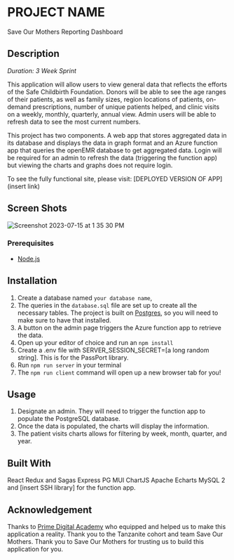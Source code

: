 
# PROJECT NAME
Save Our Mothers Reporting Dashboard

## Description

_Duration: 3 Week Sprint_

This application will allow users to view general data that reflects the efforts of the Safe Childbirth Foundation. Donors will be able to see the age ranges of their patients, as well as family sizes, region locations of patients, on-demand prescriptions, number of unique patients helped, and clinic visits on a weekly, monthly, quarterly, annual view. Admin users will be able to refresh data to see the most current numbers.

This project has two components. A web app that stores aggregated data in its database and displays the data in graph format and an Azure function app that queries the openEMR database to get aggregated data. Login will be required for an admin to refresh the data (triggering the function app) but viewing the charts and graphs does not require login.

To see the fully functional site, please visit: [DEPLOYED VERSION OF APP](insert link)

## Screen Shots

![Screenshot 2023-07-15 at 1 35 30 PM](https://github.com/save-our-mothers/save-our-mothers-app/assets/111456731/743935ad-0d51-4817-bf2b-f43348db9e67)

### Prerequisites

- [Node.js](https://nodejs.org/en/)

## Installation

1. Create a database named `your database name`,
2. The queries in the `database.sql` file are set up to create all the necessary tables. The project is built on [Postgres](https://www.postgresql.org/download/), so you will need to make sure to have that installed.
3. A button on the admin page triggers the Azure function app to retrieve the data. 
4. Open up your editor of choice and run an `npm install`
5. Create a .env file with SERVER_SESSION_SECRET=[a long random string]. This is for the PassPort library. 
6. Run `npm run server` in your terminal
8. The `npm run client` command will open up a new browser tab for you!

## Usage

1. Designate an admin. They will need to trigger the function app to populate the PostgreSQL database.
2. Once the data is populated, the charts will display the information.
3. The patient visits charts allows for filtering by week, month, quarter, and year.

## Built With

React
Redux and Sagas
Express
PG 
MUI
ChartJS
Apache Echarts
MySQL 2 and [insert SSH library] for the function app. 

## Acknowledgement
Thanks to [Prime Digital Academy](www.primeacademy.io) who equipped and helped us to make this application a reality. Thank you to the Tanzanite cohort and team Save Our Mothers. Thank you to Save Our Mothers for trusting us to build this application for you. 

